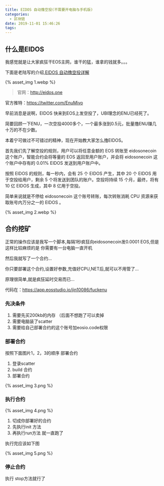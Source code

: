 ```yaml
---
title: EIDOS 自动撸空投(不需要开电脑与手机版)
categories:
  - 区块链
date: 2019-11-01 15:46:26
tags:
---
```


## 什么是EIDOS

我感觉就是让大家疯狂干EOS主网，谁干的猛，谁拿的钱就多。。。

下面是老陆写的介绍,[EIDOS 自动撸空投详解](https://mp.weixin.qq.com/s/ep4HdVFc1AvOMTYkpJMuUg)

{% asset_img 1.webp  %}

>官网：http://eidos.one

官方推特：https://twitter.com/EnuMivo

早前消息是说啊，EIDOS 快来到EOS上发空投了，UBI理念的ENU已经死了。

简要回顾一下ENU，一次空投4000多个，一个最多涨到0.5元，批量撸ENU赚几十万的不在少数。

本着宁可做过不可错过的精神，现在开始教大家怎么撸EIDOS。


首先我们先了解空投的规则，用户可以将任意金额的 EOS 转账至 eidosonecoin 这个账户，智能合约会将等量的 EOS 返回至用户账户，并会将 eidosonecoin 这个账户中存有的 0.01% EIDOS 发送到用户账户中。 

按照 EIDOS 的规则，每一秒内，会有 25 个 EIDOS 产生，其中 20 个 EIDOS 用于空投给用户，剩余 5 个将发送到团队的账户。空投将持续 15 个月，最终，将有 10 亿 EIDOS 生成，其中 8 亿用于空投。

简单来说就是不停给 eidosonecoin 这个账号转账，每次转账消耗 CPU 资源来获取账号内万分之一的 EIDOS 。

{% asset_img 2.webp  %}

## 合约挖矿

正常的操作应该是我写一个脚本,每隔1秒疯狂向eidosonecoin发0.0001 EOS,但是这样比较麻烦的是 你需要有一台电脑一直开机

然后我就写了一个合约...

你只要部署这个合约,设置好参数,充值好CPU,NET后,就可以不用管了...

原理很简单,就是疯狂延时交易而已...

代码在：https://app.eosstudio.io/jin10086/fuckenu

### 先决条件

1. 需要先买200kb的内存 （后面不想跑了可以卖掉
2. 需要电脑装了scatter 
3. 需要给自己部署合约的这个账号加eosio.code权限

### 部署合约

按照下面图片1，2，3的顺序 部署合约

1. 登录scatter
2. build 合约
3. 部署合约

{% asset_img 3.png  %}

### 执行合约

{% asset_img 4.png  %}


1. 切成你部署好的合约
2. 先执行init 方法
3. 再执行run方法 就一直跑了

执行完应该如下图

{% asset_img 5.png  %}


### 停止合约

执行 stop方法就行了






